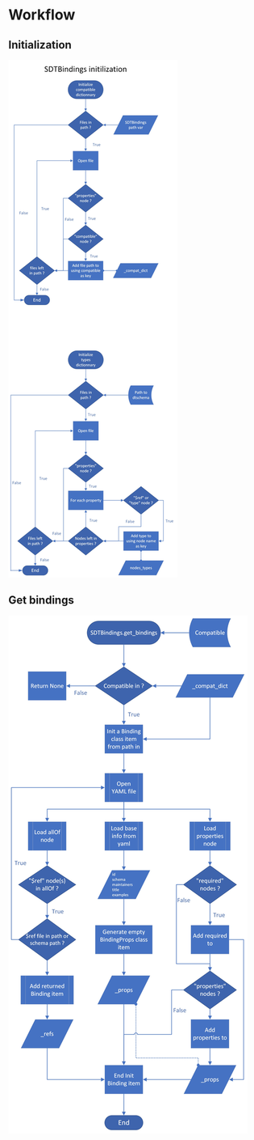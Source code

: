 # Workflow
## Initialization
![Init](img/SDTBindings_init.jpeg)
## Get bindings
![Get Binding](img/SDTBindings_get_bindings.jpeg)
